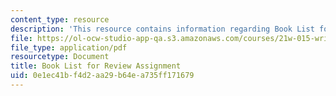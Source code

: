 ```yaml
---
content_type: resource
description: 'This resource contains information regarding Book List for Review Assignment. '
file: https://ol-ocw-studio-app-qa.s3.amazonaws.com/courses/21w-015-writing-and-rhetoric-writing-about-sports-fall-2013/0e1ec41bf4d2aa29b64ea735ff171679_MIT21W_015F13_Booklist.pdf
file_type: application/pdf
resourcetype: Document
title: Book List for Review Assignment
uid: 0e1ec41b-f4d2-aa29-b64e-a735ff171679
---
```


